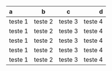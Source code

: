 |   a   |   b   |   c   |   d   |
|:------|:-----:|:-----:|------:|
|teste 1|teste 2|teste 3|teste 4|
|teste 1|teste 2|teste 3|teste 4|
|teste 1|teste 2|teste 3|teste 4|
|teste 1|teste 2|teste 3|teste 4|
|teste 1|teste 2|teste 3|teste 4|

